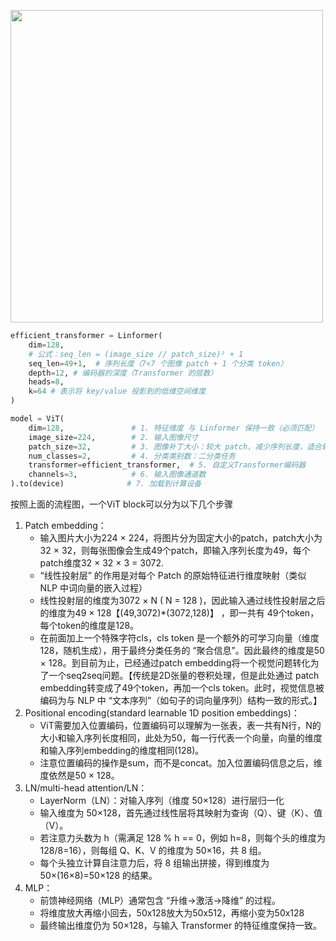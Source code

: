 <img src="./images/vit.gif" width="500px"></img>

```python
efficient_transformer = Linformer(
    dim=128,
    # 公式：seq_len = (image_size // patch_size)² + 1
    seq_len=49+1,  # 序列长度（7×7 个图像 patch + 1 个分类 token）
    depth=12, # 编码器的深度（Transformer 的层数）
    heads=8,
    k=64 # 表示将 key/value 投影到的低维空间维度
)

model = ViT(
    dim=128,               # 1. 特征维度 与 Linformer 保持一致（必须匹配）
    image_size=224,        # 2. 输入图像尺寸
    patch_size=32,         # 3. 图像补丁大小：较大 patch，减少序列长度，适合轻量级任务
    num_classes=2,         # 4. 分类类别数：二分类任务
    transformer=efficient_transformer,  # 5. 自定义Transformer编码器
    channels=3,            # 6. 输入图像通道数
).to(device)              # 7. 加载到计算设备
```

按照上面的流程图，一个ViT block可以分为以下几个步骤

1. Patch embedding：
    - 输入图片大小为224 × 224，将图片分为固定大小的patch，patch大小为32 × 32，则每张图像会生成49个patch，即输入序列长度为49，每个patch维度32 × 32 × 3 = 3072.
    - “线性投射层” 的作用是对每个 Patch 的原始特征进行维度映射（类似 NLP 中词向量的嵌入过程）
    - 线性投射层的维度为3072 × N ( N = 128 )，因此输入通过线性投射层之后的维度为49 × 128【(49,3072)*(3072,128)】 ，即一共有 49个token，每个token的维度是128。
    - 在前面加上一个特殊字符cls，cls token 是一个额外的可学习向量（维度 128，随机生成），用于最终分类任务的 “聚合信息”。因此最终的维度是50 × 128。到目前为止，已经通过patch embedding将一个视觉问题转化为了一个seq2seq问题。【传统是2D张量的卷积处理，但是此处通过 patch embedding转变成了49个token，再加一个cls token。此时，视觉信息被编码为与 NLP 中 “文本序列”（如句子的词向量序列）结构一致的形式。】
2. Positional encoding(standard learnable 1D position embeddings)：
    - ViT需要加入位置编码，位置编码可以理解为一张表，表一共有N行，N的大小和输入序列长度相同，此处为50，每一行代表一个向量，向量的维度和输入序列embedding的维度相同(128)。
    - 注意位置编码的操作是sum，而不是concat。加入位置编码信息之后，维度依然是50 × 128。
3. LN/multi-head attention/LN：
    - LayerNorm（LN）：对输入序列（维度 50×128）进行层归一化
    - 输入维度为 50×128，首先通过线性层将其映射为查询（Q）、键（K）、值（V）。
    - 若注意力头数为 h（需满足 128 % h == 0，例如 h=8，则每个头的维度为 128/8=16），则每组 Q、K、V 的维度为 50×16，共 8 组。
    - 每个头独立计算自注意力后，将 8 组输出拼接，得到维度为 50×(16×8)=50×128 的结果。
4. MLP：
    - 前馈神经网络（MLP）通常包含 “升维→激活→降维” 的过程。
    - 将维度放大再缩小回去，50x128放大为50x512，再缩小变为50x128
    - 最终输出维度仍为 50×128，与输入 Transformer 的特征维度保持一致。